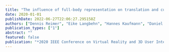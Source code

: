 ```yaml
---
title: "The influence of full-body representation on translation and curvature gain"
date: 2020-01-01
publishDate: 2022-06-27T22:06:27.295158Z
authors: ["Dennis Reimer", "Eike Langbehn", "Hannes Kaufmann", "Daniel Scherzer"]
publication_types: ["1"]
abstract: ""
featured: false
publication: "*2020 IEEE Conference on Virtual Reality and 3D User Interfaces Abstracts and Workshops (VRW)*"
---
```


